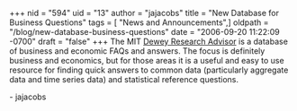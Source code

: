 +++
nid = "594"
uid = "13"
author = "jajacobs"
title = "New Database for Business Questions"
tags = [ "News and Announcements",]
oldpath = "/blog/new-database-business-questions"
date = "2006-09-20 11:22:09 -0700"
draft = "false"
+++
The MIT [Dewey Research Advisor](http://libraries.mit.edu/dra) is a
database of business and economic FAQs and answers. The focus is
definitely business and economics, but for those areas it is a useful
and easy to use resource for finding quick answers to common data
(particularly aggregate data and time series data) and statistical
reference questions.

\- jajacobs
